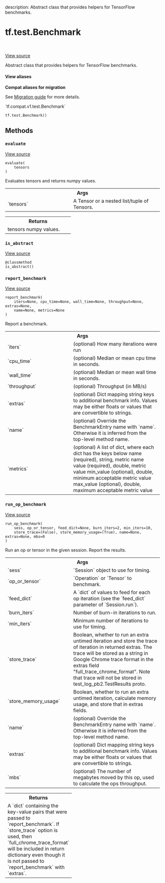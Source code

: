 description: Abstract class that provides helpers for TensorFlow benchmarks.

<div itemscope itemtype="http://developers.google.com/ReferenceObject">
<meta itemprop="name" content="tf.test.Benchmark" />
<meta itemprop="path" content="Stable" />
<meta itemprop="property" content="__init__"/>
<meta itemprop="property" content="evaluate"/>
<meta itemprop="property" content="is_abstract"/>
<meta itemprop="property" content="report_benchmark"/>
<meta itemprop="property" content="run_op_benchmark"/>
</div>

# tf.test.Benchmark

<!-- Insert buttons and diff -->

<table class="tfo-notebook-buttons tfo-api nocontent" align="left">

</table>

<a target="_blank" href="/code/stable/tensorflow/python/platform/benchmark.py">View source</a>



Abstract class that provides helpers for TensorFlow benchmarks.

<section class="expandable">
  <h4 class="showalways">View aliases</h4>
  <p>
<b>Compat aliases for migration</b>
<p>See
<a href="https://www.tensorflow.org/guide/migrate">Migration guide</a> for
more details.</p>
<p>`tf.compat.v1.test.Benchmark`</p>
</p>
</section>

<pre class="devsite-click-to-copy prettyprint lang-py tfo-signature-link">
<code>tf.test.Benchmark()
</code></pre>



<!-- Placeholder for "Used in" -->


## Methods

<h3 id="evaluate"><code>evaluate</code></h3>

<a target="_blank" href="/code/stable/tensorflow/python/platform/benchmark.py">View source</a>

<pre class="devsite-click-to-copy prettyprint lang-py tfo-signature-link">
<code>evaluate(
    tensors
)
</code></pre>

Evaluates tensors and returns numpy values.


<!-- Tabular view -->
 <table class="responsive fixed orange">
<colgroup><col width="214px"><col></colgroup>
<tr><th colspan="2">Args</th></tr>

<tr>
<td>
`tensors`
</td>
<td>
A Tensor or a nested list/tuple of Tensors.
</td>
</tr>
</table>



<!-- Tabular view -->
 <table class="responsive fixed orange">
<colgroup><col width="214px"><col></colgroup>
<tr><th colspan="2">Returns</th></tr>
<tr class="alt">
<td colspan="2">
tensors numpy values.
</td>
</tr>

</table>



<h3 id="is_abstract"><code>is_abstract</code></h3>

<a target="_blank" href="/code/stable/tensorflow/python/platform/benchmark.py">View source</a>

<pre class="devsite-click-to-copy prettyprint lang-py tfo-signature-link">
<code>@classmethod</code>
<code>is_abstract()
</code></pre>




<h3 id="report_benchmark"><code>report_benchmark</code></h3>

<a target="_blank" href="/code/stable/tensorflow/python/platform/benchmark.py">View source</a>

<pre class="devsite-click-to-copy prettyprint lang-py tfo-signature-link">
<code>report_benchmark(
    iters=None, cpu_time=None, wall_time=None, throughput=None, extras=None,
    name=None, metrics=None
)
</code></pre>

Report a benchmark.


<!-- Tabular view -->
 <table class="responsive fixed orange">
<colgroup><col width="214px"><col></colgroup>
<tr><th colspan="2">Args</th></tr>

<tr>
<td>
`iters`
</td>
<td>
(optional) How many iterations were run
</td>
</tr><tr>
<td>
`cpu_time`
</td>
<td>
(optional) Median or mean cpu time in seconds.
</td>
</tr><tr>
<td>
`wall_time`
</td>
<td>
(optional) Median or mean wall time in seconds.
</td>
</tr><tr>
<td>
`throughput`
</td>
<td>
(optional) Throughput (in MB/s)
</td>
</tr><tr>
<td>
`extras`
</td>
<td>
(optional) Dict mapping string keys to additional benchmark info.
Values may be either floats or values that are convertible to strings.
</td>
</tr><tr>
<td>
`name`
</td>
<td>
(optional) Override the BenchmarkEntry name with `name`.
Otherwise it is inferred from the top-level method name.
</td>
</tr><tr>
<td>
`metrics`
</td>
<td>
(optional) A list of dict, where each dict has the keys below
name (required), string, metric name
value (required), double, metric value
min_value (optional), double, minimum acceptable metric value
max_value (optional), double, maximum acceptable metric value
</td>
</tr>
</table>



<h3 id="run_op_benchmark"><code>run_op_benchmark</code></h3>

<a target="_blank" href="/code/stable/tensorflow/python/platform/benchmark.py">View source</a>

<pre class="devsite-click-to-copy prettyprint lang-py tfo-signature-link">
<code>run_op_benchmark(
    sess, op_or_tensor, feed_dict=None, burn_iters=2, min_iters=10,
    store_trace=(False), store_memory_usage=(True), name=None, extras=None, mbs=0
)
</code></pre>

Run an op or tensor in the given session.  Report the results.


<!-- Tabular view -->
 <table class="responsive fixed orange">
<colgroup><col width="214px"><col></colgroup>
<tr><th colspan="2">Args</th></tr>

<tr>
<td>
`sess`
</td>
<td>
`Session` object to use for timing.
</td>
</tr><tr>
<td>
`op_or_tensor`
</td>
<td>
`Operation` or `Tensor` to benchmark.
</td>
</tr><tr>
<td>
`feed_dict`
</td>
<td>
A `dict` of values to feed for each op iteration (see the
`feed_dict` parameter of `Session.run`).
</td>
</tr><tr>
<td>
`burn_iters`
</td>
<td>
Number of burn-in iterations to run.
</td>
</tr><tr>
<td>
`min_iters`
</td>
<td>
Minimum number of iterations to use for timing.
</td>
</tr><tr>
<td>
`store_trace`
</td>
<td>
Boolean, whether to run an extra untimed iteration and
store the trace of iteration in returned extras.
The trace will be stored as a string in Google Chrome trace format
in the extras field "full_trace_chrome_format". Note that trace
will not be stored in test_log_pb2.TestResults proto.
</td>
</tr><tr>
<td>
`store_memory_usage`
</td>
<td>
Boolean, whether to run an extra untimed iteration,
calculate memory usage, and store that in extras fields.
</td>
</tr><tr>
<td>
`name`
</td>
<td>
(optional) Override the BenchmarkEntry name with `name`.
Otherwise it is inferred from the top-level method name.
</td>
</tr><tr>
<td>
`extras`
</td>
<td>
(optional) Dict mapping string keys to additional benchmark info.
Values may be either floats or values that are convertible to strings.
</td>
</tr><tr>
<td>
`mbs`
</td>
<td>
(optional) The number of megabytes moved by this op, used to
calculate the ops throughput.
</td>
</tr>
</table>



<!-- Tabular view -->
 <table class="responsive fixed orange">
<colgroup><col width="214px"><col></colgroup>
<tr><th colspan="2">Returns</th></tr>
<tr class="alt">
<td colspan="2">
A `dict` containing the key-value pairs that were passed to
`report_benchmark`. If `store_trace` option is used, then
`full_chrome_trace_format` will be included in return dictionary even
though it is not passed to `report_benchmark` with `extras`.
</td>
</tr>

</table>





